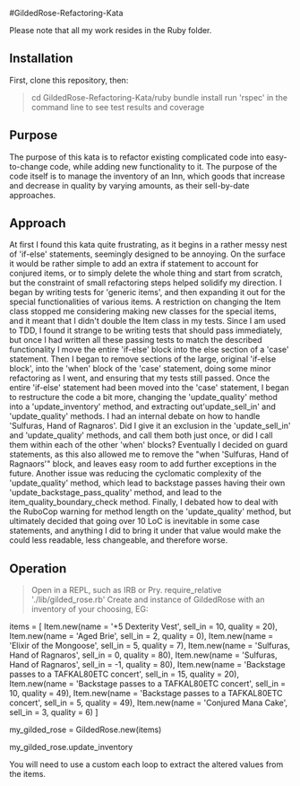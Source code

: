 #GildedRose-Refactoring-Kata

Please note that all my work resides in the Ruby folder.

## Installation

First, clone this repository, then:

> cd GildedRose-Refactoring-Kata/ruby
> bundle install
> run 'rspec' in the command line to see test results and coverage

## Purpose

The purpose of this kata is to refactor existing complicated code into easy-to-change code, while adding new functionality to it. The purpose of the code itself is to manage the inventory of an Inn, which goods that increase and decrease in quality by varying amounts, as their sell-by-date approaches.

## Approach

At first I found this kata quite frustrating, as it begins in a rather messy nest of 'if-else' statements, seemingly designed to be annoying. On the surface it would be rather simple to add an extra if statement to account for conjured items, or to simply delete the whole thing and start from scratch, but the constraint of small refactoring steps helped solidify my direction. I began by writing tests for 'generic items', and then expanding it out for the special functionalities of various items. A restriction on changing the Item class stopped me considering making new classes for the special items, and it meant that I didn't double the Item class in my tests. Since I am used to TDD, I found it strange to be writing tests that should pass immediately, but once I had written all these passing tests to match the described functionality I move the entire 'if-else' block into the else section of a 'case' statement. Then I began to remove sections of the large, original 'if-else block', into the 'when' block of the 'case' statement, doing some minor refactoring as I went, and ensuring that my tests still passed. Once the entire 'if-else' statement had been moved into the 'case' statement, I began to restructure the code a bit more, changing the 'update_quality' method into a 'update_inventory' method, and extracting out'update_sell_in' and 'update_quality' methods. I had an internal debate on how to handle 'Sulfuras, Hand of Ragnaros'. Did I give it an exclusion in the 'update_sell_in' and 'update_quality' methods, and call them both just once, or did I call them within each of the other 'when' blocks? Eventually I decided on guard statements, as this also allowed me to remove the "when 'Sulfuras, Hand of Ragnaors'" block, and leaves easy room to add further exceptions in the future. Another issue was reducing the cyclomatic complexity of the 'update_quality' method, which lead to backstage passes having their own 'update_backstage_pass_quality' method, and lead to the item_quality_boundary_check method. Finally, I debated how to deal with the RuboCop warning for method length on the 'update_quality' method, but ultimately decided that going over 10 LoC is inevitable in some case statements, and anything I did to bring it under that value would make the could less readable, less changeable, and therefore worse.

## Operation

> Open in a REPL, such as IRB or Pry.
> require_relative './lib/gilded_rose.rb'
> Create and instance of GildedRose with an inventory of your choosing, EG:

items = [
  Item.new(name = '+5 Dexterity Vest', sell_in = 10, quality = 20),
  Item.new(name = 'Aged Brie', sell_in = 2, quality = 0),
  Item.new(name = 'Elixir of the Mongoose', sell_in = 5, quality = 7),
  Item.new(name = 'Sulfuras, Hand of Ragnaros', sell_in = 0, quality = 80),
  Item.new(name = 'Sulfuras, Hand of Ragnaros', sell_in = -1, quality = 80),
  Item.new(name = 'Backstage passes to a TAFKAL80ETC concert', sell_in = 15, quality = 20),
  Item.new(name = 'Backstage passes to a TAFKAL80ETC concert', sell_in = 10, quality = 49),
  Item.new(name = 'Backstage passes to a TAFKAL80ETC concert', sell_in = 5, quality = 49),
  Item.new(name = 'Conjured Mana Cake', sell_in = 3, quality = 6)
]

my_gilded_rose = GildedRose.new(items)

my_gilded_rose.update_inventory

You will need to use a custom each loop to extract the altered values from the items.
